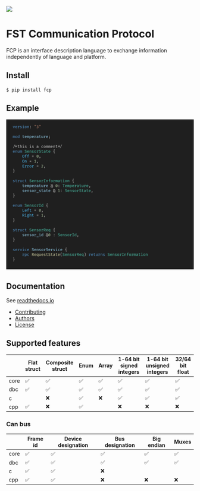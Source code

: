 ![](https://github.com/joajfreitas/fcp-core/actions/workflows/ci.yml/badge.svg)

# FST Communication Protocol

FCP is an interface description language to exchange information independently of language and platform.

## Install

	$ pip install fcp

## Example

![Code showcase](./assets/code_showcase.png)

## Documentation

See [readthedocs.io](https://fcp-core.readthedocs.io/en/latest/)

 * [Contributing](./CONTRIBUTING.md)
 * [Authors](./AUTHORS)
 * [License](./LICENSE)

## Supported features

|      | Flat struct | Composite struct | Enum | Array | 1-64 bit signed integers | 1-64 bit unsigned integers | 32/64 bit float |
|------|-------------|------------------|------|-------|--------------------------|----------------------------|-----------------|
| core |      ✅     |         ✅       |   ✅ |   ✅  |             ✅           |              ✅            |        ✅       |
| dbc  |      ✅     |         ✅       |   ✅ |   ✅  |             ✅           |              ✅            |        ✅       |
| c    |             |         ❌      |   ✅ |   ❌   |             ✅           |              ✅            |        ✅       |
| cpp  |      ✅     |         ❌       |   ✅ |       |             ❌           |              ❌            |        ❌       |

### Can bus

|      | Frame id | Device designation | Bus designation | Big endian | Muxes |
|------|----------|--------------------|-----------------|------------|-------|
| core |     ✅   |          ✅        |        ✅       |      ✅    |   ✅  |
| dbc  |     ✅   |          ✅        |        ✅       |      ✅    |   ✅  |
| c    |     ✅   |          ✅        |        ❌       |            |      |
| cpp  |     ✅   |          ✅        |        ❌       |      ❌    |   ❌  |
